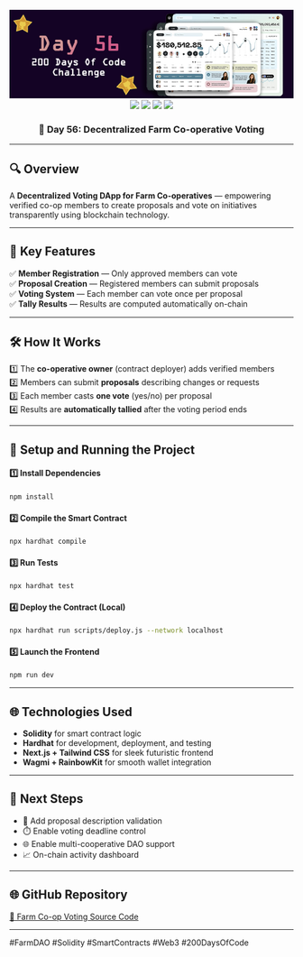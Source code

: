 <div align="center">
  <br />
  <img src="https://github.com/iamjohncaleb/200-Days-Of-Code-Challenge/blob/main/Thumbnails/the%20Day%2056.jpg" alt="Project Banner">

  <div>
    <img src="https://img.shields.io/badge/Built%20With-Hardhat-blue" />
    <img src="https://img.shields.io/badge/Solidity-0.8.21-purple" />
    <img src="https://img.shields.io/badge/Tests-Chai%20%26%20Waffle-green" />
    <img src="https://img.shields.io/badge/Network-Localhost-orange" />
  </div>

  <h3 align="center">📅 Day 56: Decentralized Farm Co-operative Voting</h3>
</div>

---

## 🔍 **Overview**

A **Decentralized Voting DApp for Farm Co-operatives** — empowering verified co-op members to create proposals and vote on initiatives transparently using blockchain technology.

---

## 📜 **Key Features**

✅ **Member Registration** — Only approved members can vote  
✅ **Proposal Creation** — Registered members can submit proposals  
✅ **Voting System** — Each member can vote once per proposal  
✅ **Tally Results** — Results are computed automatically on-chain  

---

## 🛠️ **How It Works**

1️⃣ The **co-operative owner** (contract deployer) adds verified members  
2️⃣ Members can submit **proposals** describing changes or requests  
3️⃣ Each member casts **one vote** (yes/no) per proposal  
4️⃣ Results are **automatically tallied** after the voting period ends  

---

## 🚀 **Setup and Running the Project**

#### **1️⃣ Install Dependencies**
```bash
npm install
````

#### **2️⃣ Compile the Smart Contract**

```bash
npx hardhat compile
```

#### **3️⃣ Run Tests**

```bash
npx hardhat test
```

#### **4️⃣ Deploy the Contract (Local)**

```bash
npx hardhat run scripts/deploy.js --network localhost
```

#### **5️⃣ Launch the Frontend**

```bash
npm run dev
```

---

## 🌐 **Technologies Used**

* **Solidity** for smart contract logic
* **Hardhat** for development, deployment, and testing
* **Next.js + Tailwind CSS** for sleek futuristic frontend
* **Wagmi + RainbowKit** for smooth wallet integration

---

## 📌 **Next Steps**

* 🧾 Add proposal description validation
* ⏱️ Enable voting deadline control
* 🌐 Enable multi-cooperative DAO support
* 📈 On-chain activity dashboard

---

## 🌐 **GitHub Repository**

[🔗 Farm Co-op Voting Source Code](https://github.com/your-repository-link)

---

#FarmDAO #Solidity #SmartContracts #Web3 #200DaysOfCode
